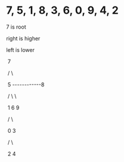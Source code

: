 # **7, 5, 1, 8, 3, 6, 0, 9, 4, 2** 

7 is root

right is higher 

left is lower



​																						7

​																					/        \

​																				5 ------------8

​																			  /     \              \

​																		    1         6            9

​                                                                          /    \

​																		 0	 3

​																			   /	\		

​																			 2		 4			
